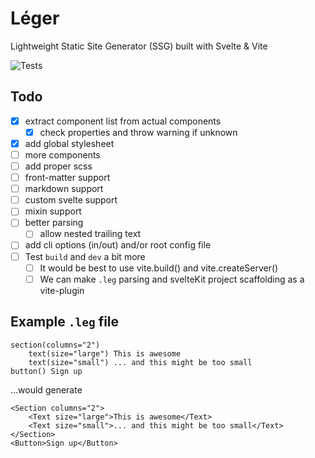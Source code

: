 # Léger

Lightweight Static Site Generator (SSG) built with Svelte &amp; Vite

![Tests](https://img.shields.io/github/actions/workflow/status/ThibaudMZN/Leger/test.yml?label=Tests&logo=github)

## Todo

- [x] extract component list from actual components
  - [x] check properties and throw warning if unknown
- [x] add global stylesheet
- [ ] more components
- [ ] add proper scss
- [ ] front-matter support
- [ ] markdown support
- [ ] custom svelte support
- [ ] mixin support
- [ ] better parsing
  - [ ] allow nested trailing text
- [ ] add cli options (in/out) and/or root config file
- [ ] Test `build` and `dev` a bit more
  - [ ] It would be best to use vite.build() and vite.createServer()
  - [ ] We can make `.leg` parsing and svelteKit project scaffolding as a vite-plugin  

## Example `.leg` file

```jade
section(columns="2")
    text(size="large") This is awesome
    text(size="small") ... and this might be too small
button() Sign up
```

...would generate

```sveltehtml
<Section columns="2">
    <Text size="large">This is awesome</Text>
    <Text size="small">... and this might be too small</Text>
</Section>
<Button>Sign up</Button>
```
